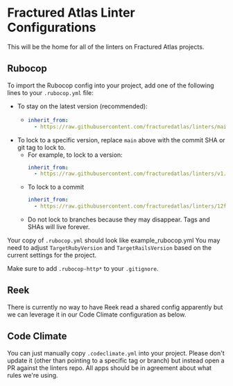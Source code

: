 # Fractured Atlas Linter Configurations

This will be the home for all of the linters on Fractured Atlas projects.

## Rubocop

To import the Rubocop config into your project, add one of the following lines to your `.rubocop.yml` file:

- To stay on the latest version (recommended):
  - ```yaml
    inherit_from:
      - https://raw.githubusercontent.com/fracturedatlas/linters/main/.rubocop.yml
    ```
- To lock to a specific version, replace `main` above with the commit SHA or git tag to lock to.
  - For example, to lock to a version:
    ```yaml
    inherit_from:
      - https://raw.githubusercontent.com/fracturedatlas/linters/v1.0.0/.rubocop.yml
    ```
  - To lock to a commit
    ```yaml
    inherit_from:
      - https://raw.githubusercontent.com/fracturedatlas/linters/12f8aea7712051d31da5f8aca5cdbb2482e1a49e/.rubocop.yml
    ```
  - Do not lock to branches because they may disappear. Tags and SHAs will live forever.

Your copy of `.rubocop.yml` should look like example_rubocop.yml
You may need to adjust `TargetRubyVersion` and `TargetRailsVersion` based on the current settings for the project.

Make sure to add `.rubocop-http*` to your `.gitignore`.

## Reek

There is currently no way to have Reek read a shared config apparently but we can leverage it in our Code Climate configuration as below.

## Code Climate

You can just manually copy `.codeclimate.yml` into your project. Please don't update it (other than pointing to a specific tag or branch) but instead open a PR against the linters repo. All apps should be in agreement about what rules we're using.
